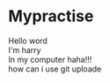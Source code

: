 # Mypractise
Hello word
<br/>
I'm harry
<br/>
In my computer haha!!!
<br/>
how can i use git uploade